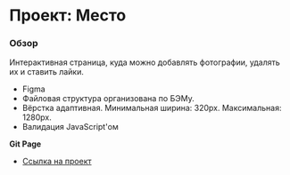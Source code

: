 # Проект: Место

### Обзор
Интерактивная страница, куда можно добавлять фотографии, удалять их и ставить лайки.

* Figma
* Файловая структура организована по БЭМу.
* Вёрстка адаптивная. Минимальная ширина: 320px. Максимальная: 1280px.
* Валидация JavaScript'ом

**Git Page**

* [Ссылка на проект](https://sergeykazarinov.github.io/mesto/)

